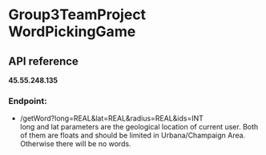 # Group3TeamProject  WordPickingGame
## API reference       
**45.55.248.135**
### Endpoint:      

* /getWord?long=REAL&lat=REAL&radius=REAL&ids=INT  
long and lat parameters are the geological location of current user. Both of them are floats and should be limited in Urbana/Champaign Area. Otherwise there will be no words.
 
